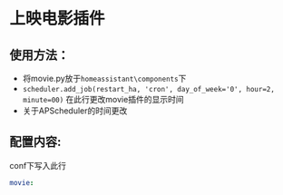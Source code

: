 # 上映电影插件

## 使用方法：

- 将movie.py放于`homeassistant\components`下
- `scheduler.add_job(restart_ha, 'cron', day_of_week='0', hour=2, minute=00)`
在此行更改movie插件的显示时间
- 关于APScheduler的时间更改

## 配置内容:

conf下写入此行
```yaml
movie:
```